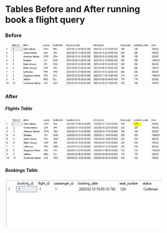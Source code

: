 <h1>Tables Before and After running book a flight query</h1>

<h3>Before</h3>

![Before](FlightsTable.JPG)

<h3>After</h3>

<h5>Flights Table</h5>

![After](FlightsTableAfterBooking.JPG)

<h5>Bookings Table</h5>

![After](BookingsTableAfterBooking.JPG)